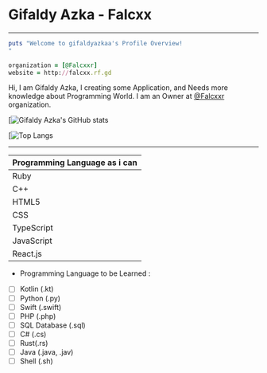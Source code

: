 # Gifaldy Azka - Falcxx
----------
``` ruby
puts "Welcome to gifaldyazkaa's Profile Overview!
"

organization = [@Falcxxr]
website = http://falcxx.rf.gd
```
Hi, I am Gifaldy Azka, I creating some Application, and Needs more knowledge about Programming World.
I am an Owner at <a href="https://github.com/Falcxxr">@Falcxxr</a> organization.

[![Gifaldy Azka's GitHub stats](https://github-readme-stats.vercel.app/api?username=gifaldyazkaa&show_icons=true&theme=radical)

[![Top Langs](https://github-readme-stats.vercel.app/api/top-langs/?username=gifaldyazkaa&layout=compact&theme=radical)

- - - 

Programming Language as i can |
-------------|
Ruby         |
C++          |
HTML5        |
CSS          |
TypeScript   |
JavaScript   |
React.js     |

* Programming Language to be Learned : 

- [ ] Kotlin (.kt)
- [ ] Python (.py)
- [ ] Swift (.swift)
- [ ] PHP (.php)
- [ ] SQL Database (.sql)
- [ ] C# (.cs)
- [ ] Rust(.rs)
- [ ] Java (.java, .jav)
- [ ] Shell (.sh)

